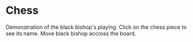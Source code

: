 # Chess
Demonstration of the black bishop's playing.
Click on the chess piece to see its name.
Move black bishop accross the board.
